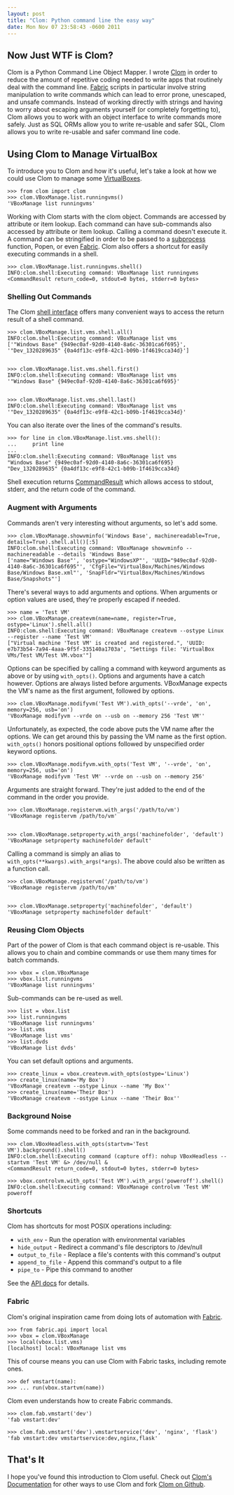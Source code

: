 ```yaml
--- 
layout: post
title: "Clom: Python command line the easy way"
date: Mon Nov 07 23:58:43 -0600 2011
---
```


Now Just WTF is Clom?
---------------------

Clom is a Python Command Line Object Mapper. I wrote [Clom][clom] in order to reduce the amount of repetitive coding needed to write apps that routinely deal with the command line. [Fabric][fabric] scripts in particular involve string manipulation to write commands which can lead to error prone, unescaped, and unsafe commands. Instead of working directly with strings and having to worry about escaping arguments yourself (or completely forgetting to), Clom allows you to work with an object interface to write commands more safely. Just as SQL ORMs allow you to write re-usable and safer SQL, Clom allows you to write re-usable and safer command line code.

Using Clom to Manage VirtualBox
-------------------------------

To introduce you to Clom and how it's useful, let's take a look at how we could use Clom to manage some [VirtualBoxes][virtualbox].

	>>> from clom import clom
	>>> clom.VBoxManage.list.runningvms()
	'VBoxManage list runningvms'

Working with Clom starts with the clom object. Commands are accessed by attribute or item lookup. Each command can have sub-commands also accessed by attribute or item lookup. Calling a command doesn't execute it. A command can be stringified in order to be passed to a [subprocess][subprocess] function, Popen, or even [Fabric][fabric]. Clom also offers a shortcut for easily executing commands in a shell.

	>>> clom.VBoxManage.list.runningvms.shell()
	INFO:clom.shell:Executing command: VBoxManage list runningvms
	<CommandResult return_code=0, stdout=0 bytes, stderr=0 bytes>

### Shelling Out Commands

The Clom [shell interface](http://clom.readthedocs.org/en/latest/api.html#shell) offers many convenient ways to access the return result of a shell command.

	>>> clom.VBoxManage.list.vms.shell.all()
	INFO:clom.shell:Executing command: VBoxManage list vms
	['"Windows Base" {949ec0af-92d0-4140-8a6c-36301ca6f695}', '"Dev_1320289635" {0a4df13c-e9f8-42c1-b09b-1f4619cca34d}']


	>>> clom.VBoxManage.list.vms.shell.first()
	INFO:clom.shell:Executing command: VBoxManage list vms
	'"Windows Base" {949ec0af-92d0-4140-8a6c-36301ca6f695}'


	>>> clom.VBoxManage.list.vms.shell.last()
	INFO:clom.shell:Executing command: VBoxManage list vms
	'"Dev_1320289635" {0a4df13c-e9f8-42c1-b09b-1f4619cca34d}'

You can also iterate over the lines of the command's results.

	>>> for line in clom.VBoxManage.list.vms.shell():
	...     print line
	... 
	INFO:clom.shell:Executing command: VBoxManage list vms
	"Windows Base" {949ec0af-92d0-4140-8a6c-36301ca6f695}
	"Dev_1320289635" {0a4df13c-e9f8-42c1-b09b-1f4619cca34d}

Shell execution returns [CommandResult](http://clom.readthedocs.org/en/latest/api.html#clom.shell.CommandResult) which allows access to stdout, stderr, and the return code of the command.

### Augment with Arguments

Commands aren't very interesting without arguments, so let's add some.

	>>> clom.VBoxManage.showvminfo('Windows Base', machinereadable=True, details=True).shell.all()[:5]
	INFO:clom.shell:Executing command: VBoxManage showvminfo --machinereadable --details 'Windows Base'
	['name="Windows Base"', 'ostype="WindowsXP"', 'UUID="949ec0af-92d0-4140-8a6c-36301ca6f695"', 'CfgFile="VirtualBox/Machines/Windows Base/Windows Base.xml"', 'SnapFldr="VirtualBox/Machines/Windows Base/Snapshots"']

There's several ways to add arguments and options. When arguments or option values are used, they're properly escaped if needed.

	>>> name = 'Test VM'
 	>>> clom.VBoxManage.createvm(name=name, register=True, ostype='Linux').shell.all()
	INFO:clom.shell:Executing command: VBoxManage createvm --ostype Linux --register --name 'Test VM'
	["Virtual machine 'Test VM' is created and registered.", 'UUID: e7b73b54-7a94-4aaa-9f5f-335140a1703a', "Settings file: 'VirtualBox VMs/Test VM/Test VM.vbox'"]

Options can be specified by calling a command with keyword arguments as above or by using `with_opts()`. Options and arguments have a catch however. Options are always listed before arguments. VBoxManage expects the VM's name as the first argument, followed by options. 

	>>> clom.VBoxManage.modifyvm('Test VM').with_opts('--vrde', 'on', memory=256, usb='on')
    'VBoxManage modifyvm --vrde on --usb on --memory 256 'Test VM''

Unfortunately, as expected, the code above puts the VM name after the options. We can get around this by passing the VM name as the first option. `with_opts()` honors positional options followed by unspecified order keyword options.

	>>> clom.VBoxManage.modifyvm.with_opts('Test VM', '--vrde', 'on', memory=256, usb='on')
	'VBoxManage modifyvm 'Test VM' --vrde on --usb on --memory 256'

Arguments are straight forward. They're just added to the end of the command in the order you provide.

	>>> clom.VBoxManage.registervm.with_args('/path/to/vm')
	'VBoxManage registervm /path/to/vm'


	>>> clom.VBoxManage.setproperty.with_args('machinefolder', 'default')
	'VBoxManage setproperty machinefolder default'

Calling a command is simply an alias to `with_opts(**kwargs).with_args(*args)`. The above could also be written as a function call.

	>>> clom.VBoxManage.registervm('/path/to/vm')
	'VBoxManage registervm /path/to/vm'


	>>> clom.VBoxManage.setproperty('machinefolder', 'default')
	'VBoxManage setproperty machinefolder default'

### Reusing Clom Objects

Part of the power of Clom is that each command object is re-usable. This allows you to chain and combine commands or use them many times for batch commands.

	>>> vbox = clom.VBoxManage
	>>> vbox.list.runningvms
	'VBoxManage list runningvms'

Sub-commands can be re-used as well.

	>>> list = vbox.list
	>>> list.runningvms
	'VBoxManage list runningvms'	
	>>> list.vms
	'VBoxManage list vms'	
	>>> list.dvds
	'VBoxManage list dvds'	

You can set default options and arguments.

	>>> create_linux = vbox.createvm.with_opts(ostype='Linux')
	>>> create_linux(name='My Box')
	'VBoxManage createvm --ostype Linux --name 'My Box''
	>>> create_linux(name='Their Box')
	'VBoxManage createvm --ostype Linux --name 'Their Box''

### Background Noise

Some commands need to be forked and ran in the background.

	>>> clom.VBoxHeadless.with_opts(startvm='Test VM').background().shell()
	INFO:clom.shell:Executing command (capture off): nohup VBoxHeadless --startvm 'Test VM' &> /dev/null &
	<CommandResult return_code=0, stdout=0 bytes, stderr=0 bytes>

	>>> vbox.controlvm.with_opts('Test VM').with_args('poweroff').shell()
	INFO:clom.shell:Executing command: VBoxManage controlvm 'Test VM' poweroff
	
### Shortcuts

Clom has shortcuts for most POSIX operations including:

* `with_env` - Run the operation with environmental variables
* `hide_output` - Redirect a command's file descriptors to /dev/null
* `output_to_file` - Replace a file's contents with this command's output
* `append_to_file` - Append this command's output to a file
* `pipe_to` - Pipe this command to another

See the [API docs](http://clom.readthedocs.org/en/latest/api.html) for details.

### Fabric

Clom's original inspiration came from doing lots of automation with [Fabric][fabric].

	>>> from fabric.api import local
	>>> vbox = clom.VBoxManage
	>>> local(vbox.list.vms)
	[localhost] local: VBoxManage list vms

This of course means you can use Clom with Fabric tasks, including remote ones.

	>>> def vmstart(name):
	>>> ... run(vbox.startvm(name))
	
Clom even understands how to create Fabric commands.

	>>> clom.fab.vmstart('dev')
	'fab vmstart:dev'

	>>> clom.fab.vmstart('dev').vmstartservice('dev', 'nginx', 'flask')
	'fab vmstart:dev vmstartservice:dev,nginx,flask'

That's It
---------

I hope you've found this introduction to Clom useful. Check out [Clom's Documentation](http://clom.readthedocs.org/en/latest/index.html) for other ways to use Clom and fork [Clom on Github][clom].

[clom]: http://github.com/six8/python-clom
[fabric]: http://fabfile.org/
[subprocess]: http://docs.python.org/library/subprocess.html
[virtualbox]: http://www.virtualbox.org/